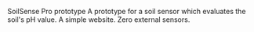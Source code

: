 SoilSense Pro prototype
A prototype for a soil sensor which evaluates the soil's pH value.
A simple website. Zero external sensors.
